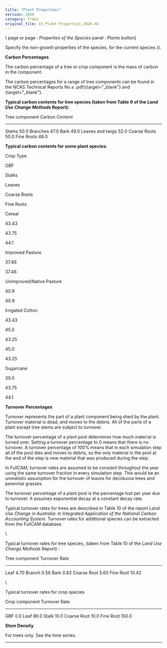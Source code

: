 ```yaml
---
title: "Plant Properties"
version: 2020
category: Trees
original_file: 43_Plant Properties_2020.md
---
```


\ page or  page :
*Properties of the Species* panel : *Plants* button\]

Specify the non-growth properties of the species, for the current
species ().

**Carbon Percentages**

The carbon percentage of a tree or crop component is the mass of carbon
in the component.

The carbon percentages for a range of tree components can be found in
the NCAS Technical Reports No.s
.pdf){target="_blank"}
and
{target="_blank"}.

**Typical carbon contents for tree species (taken from Table 9 of the
*Land Use Change Methods* Report):**

  Tree component      Carbon Content
  ------------------ ----------------
  Stems                    50.0
  Branches                 47.0
  Bark                     49.0
  Leaves and twigs         52.0
  Coarse Roots             50.0
  Fine Roots               48.0

**Typical carbon contents for some plant species:**

Crop Type

GBF

Stalks

Leaves

Coarse Roots

Fine Roots

Cereal

43.43

43.75

44.1

Improved Pasture

37.46

37.46

Unimproved/Native Pasture

40.9

40.9

Irrigated Cotton

43.43

45.0

43.25

45.0

43.25

Sugarcane

39.0

43.75

44.1

**Turnover Percentages**

Turnover represents the part of a plant component being shed by the
plant. Turnover material is dead, and moves to the debris. All of the
parts of a plant except tree stems are subject to turnover.

The turnover percentage of a plant pool determines how much material is
turned over. Setting a turnover percentage to 0 means that there is no
turnover. A turnover percentage of 100% means that in each simulation
step all of the pool dies and moves to debris, so the only material in
the pool at the end of the step is new material that was produced during
the step.

In FullCAM, turnover rates are assumed to be constant throughout the
year using the same turnover fraction in every simulation step. This
would be an unrealistic assumption for the turnover of leaves for
deciduous trees and perennial grasses.

The turnover percentage of a plant pool is the percentage lost per year
due to turnover. It assumes exponential decay at a constant decay rate.

Typical turnover rates for trees are described in Table 10 of the report
*Land Use Change in Australia: In Integrated Application of the National
Carbon Accounting System*. Turnover rates for additional species can be
extracted from the FullCAM database.

\

Typical turnover rates for tree species, (taken from Table 10 of the
*Land Use Change Methods* Report) :

  Tree component    Turnover Rate
  ---------------- ---------------
  Leaf                  4.70
  Branch                0.56
  Bark                  0.83
  Coarse Root           5.60
  Fine Root             10.42

\

Typical turnover rates for crop species

  Crop component    Turnover Rate
  ---------------- ---------------
  GBF                    0.0
  Leaf                  86.0
  Stalk                 10.0
  Coarse Root           10.0
  Fine Root             150.0

**Stem Density**

For trees only. See the  time
series.

------------------------------------------------------------------------